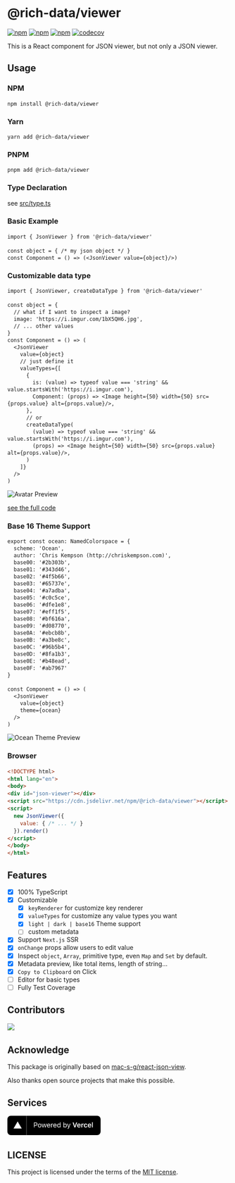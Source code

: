 # @rich-data/viewer

[![npm](https://img.shields.io/npm/v/@rich-data/viewer)](https://www.npmjs.com/package/@rich-data/viewer)
[![npm](https://img.shields.io/npm/dm/@rich-data/viewer.svg)](https://www.npmjs.com/package/@rich-data/viewer)
[![npm](https://img.shields.io/npm/l/@rich-data/viewer)](https://github.com/himself65/data-viewer/blob/main/LICENSE)
[![codecov](https://codecov.io/gh/Himself65/data-viewer/branch/main/graph/badge.svg?token=zt7W58WWVp)](https://codecov.io/gh/Himself65/data-viewer)

This is a React component for JSON viewer, but not only a JSON viewer.

## Usage

### NPM
```shell
npm install @rich-data/viewer
```
### Yarn
```shell
yarn add @rich-data/viewer
```
### PNPM
```shell
pnpm add @rich-data/viewer
```

### Type Declaration

see [src/type.ts](src/type.ts)

### Basic Example

```tsx
import { JsonViewer } from '@rich-data/viewer'

const object = { /* my json object */ }
const Component = () => (<JsonViewer value={object}/>)
```

### Customizable data type

```tsx
import { JsonViewer, createDataType } from '@rich-data/viewer'

const object = {
  // what if I want to inspect a image?
  image: 'https://i.imgur.com/1bX5QH6.jpg',
  // ... other values
}
const Component = () => (
  <JsonViewer
    value={object}
    // just define it
    valueTypes={[
      {
        is: (value) => typeof value === 'string' && value.startsWith('https://i.imgur.com'),
        Component: (props) => <Image height={50} width={50} src={props.value} alt={props.value}/>,
      },
      // or
      createDataType(
        (value) => typeof value === 'string' && value.startsWith('https://i.imgur.com'),
        (props) => <Image height={50} width={50} src={props.value} alt={props.value}/>,
      )
    ]}
  />
)
```

![Avatar Preview](public/avatar-preview.png)

[see the full code](docs/pages/full/index.tsx)

### Base 16 Theme Support

```tsx
export const ocean: NamedColorspace = {
  scheme: 'Ocean',
  author: 'Chris Kempson (http://chriskempson.com)',
  base00: '#2b303b',
  base01: '#343d46',
  base02: '#4f5b66',
  base03: '#65737e',
  base04: '#a7adba',
  base05: '#c0c5ce',
  base06: '#dfe1e8',
  base07: '#eff1f5',
  base08: '#bf616a',
  base09: '#d08770',
  base0A: '#ebcb8b',
  base0B: '#a3be8c',
  base0C: '#96b5b4',
  base0D: '#8fa1b3',
  base0E: '#b48ead',
  base0F: '#ab7967'
}

const Component = () => (
  <JsonViewer
    value={object}
    theme={ocean}
  />
)
```

![Ocean Theme Preview](public/ocean-theme.png)

### Browser

```html
<!DOCTYPE html>
<html lang="en">
<body>
<div id="json-viewer"></div>
<script src="https://cdn.jsdelivr.net/npm/@rich-data/viewer"></script>
<script>
  new JsonViewer({
    value: { /* ... */ }
  }).render()
</script>
</body>
</html>
```

## Features

- [X] 100% TypeScript
- [X] Customizable
    - [X] `keyRenderer` for customize key renderer
    - [X] `valueTypes` for customize any value types you want
    - [X] `light | dark | base16` Theme support
    - [ ] custom metadata
- [X] Support `Next.js` SSR
- [X] `onChange` props allow users to edit value
- [X] Inspect `object`, `Array`, primitive type, even `Map` and `Set` by default.
- [X] Metadata preview, like total items, length of string...
- [X] `Copy to Clipboard` on Click
- [ ] Editor for basic types
- [ ] Fully Test Coverage

## Contributors

<a href="https://github.com/himself65/json-viewer/graphs/contributors"><img src="https://opencollective.com/json-viewer/contributors.svg?width=890&button=false" /></a>

## Acknowledge

This package is originally based on [mac-s-g/react-json-view](https://github.com/mac-s-g/react-json-view).

Also thanks open source projects that make this possible.

## Services

![Powered by Vercel](./public/vercel-banner.png)

## LICENSE

This project is licensed under the terms of the [MIT license](LICENSE).
